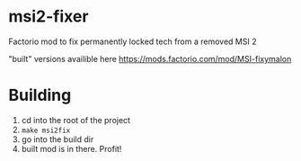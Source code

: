 # msi2-fixer
Factorio mod to fix permanently locked tech from a removed MSI 2

"built" versions availible here https://mods.factorio.com/mod/MSI-fixymalon

# Building
1. cd into the root of the project
2. ``make msi2fix``
3. go into the build dir
4. built mod is in there. Profit!
